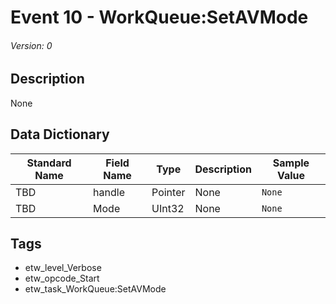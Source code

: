# Event 10 - WorkQueue:SetAVMode
###### Version: 0

## Description
None

## Data Dictionary
|Standard Name|Field Name|Type|Description|Sample Value|
|---|---|---|---|---|
|TBD|handle|Pointer|None|`None`|
|TBD|Mode|UInt32|None|`None`|

## Tags
* etw_level_Verbose
* etw_opcode_Start
* etw_task_WorkQueue:SetAVMode